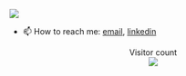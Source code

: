 ![](https://github-readme-stats-sigma-five.vercel.app/api?username=ss18&show_icons=true&count_private=true&hide_title=true&include_all_commits=true)

- 📫 How to reach me: [email](mailto:semen.zhydenko@gmail.com), [linkedin](https://www.linkedin.com/in/zhydenko/)

<p align="center"> 
  Visitor count<br>
  <img src="https://profile-counter.glitch.me/ss18/count.svg" />
</p>
